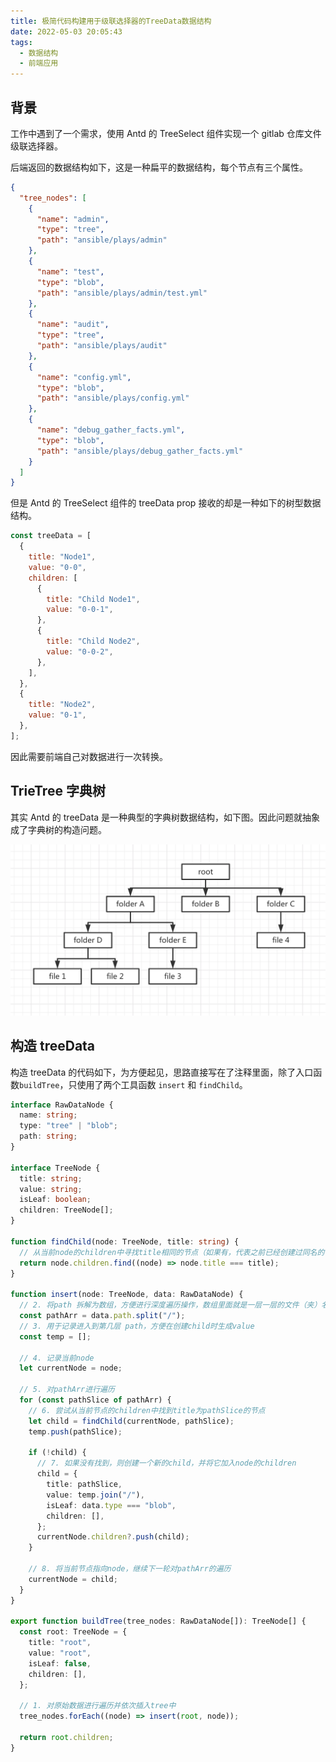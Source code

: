 ```yaml
---
title: 极简代码构建用于级联选择器的TreeData数据结构
date: 2022-05-03 20:05:43
tags:
  - 数据结构
  - 前端应用
---
```


## 背景

工作中遇到了一个需求，使用 Antd 的 TreeSelect 组件实现一个 gitlab 仓库文件级联选择器。

后端返回的数据结构如下，这是一种扁平的数据结构，每个节点有三个属性。

```json
{
  "tree_nodes": [
    {
      "name": "admin",
      "type": "tree",
      "path": "ansible/plays/admin"
    },
    {
      "name": "test",
      "type": "blob",
      "path": "ansible/plays/admin/test.yml"
    },
    {
      "name": "audit",
      "type": "tree",
      "path": "ansible/plays/audit"
    },
    {
      "name": "config.yml",
      "type": "blob",
      "path": "ansible/plays/config.yml"
    },
    {
      "name": "debug_gather_facts.yml",
      "type": "blob",
      "path": "ansible/plays/debug_gather_facts.yml"
    }
  ]
}
```

但是 Antd 的 TreeSelect 组件的 treeData prop 接收的却是一种如下的树型数据结构。

```js
const treeData = [
  {
    title: "Node1",
    value: "0-0",
    children: [
      {
        title: "Child Node1",
        value: "0-0-1",
      },
      {
        title: "Child Node2",
        value: "0-0-2",
      },
    ],
  },
  {
    title: "Node2",
    value: "0-1",
  },
];
```

因此需要前端自己对数据进行一次转换。

## TrieTree 字典树

其实 Antd 的 treeData 是一种典型的字典树数据结构，如下图。因此问题就抽象成了字典树的构造问题。

![文件夹结构](https://raw.githubusercontent.com/USTCLX/images/main/static/20220503203020.png)

## 构造 treeData

构造 treeData 的代码如下，为方便起见，思路直接写在了注释里面，除了入口函数`buildTree`，只使用了两个工具函数 `insert` 和 `findChild`。

```typescript
interface RawDataNode {
  name: string;
  type: "tree" | "blob";
  path: string;
}

interface TreeNode {
  title: string;
  value: string;
  isLeaf: boolean;
  children: TreeNode[];
}

function findChild(node: TreeNode, title: string) {
  // 从当前node的children中寻找title相同的节点（如果有，代表之前已经创建过同名的节点了）。
  return node.children.find((node) => node.title === title);
}

function insert(node: TreeNode, data: RawDataNode) {
  // 2. 将path 拆解为数组，方便进行深度遍历操作，数组里面就是一层一层的文件（夹）名称
  const pathArr = data.path.split("/");
  // 3. 用于记录进入到第几层 path，方便在创建child时生成value
  const temp = [];

  // 4. 记录当前node
  let currentNode = node;

  // 5. 对pathArr进行遍历
  for (const pathSlice of pathArr) {
    // 6. 尝试从当前节点的children中找到title为pathSlice的节点
    let child = findChild(currentNode, pathSlice);
    temp.push(pathSlice);

    if (!child) {
      // 7. 如果没有找到，则创建一个新的child，并将它加入node的children
      child = {
        title: pathSlice,
        value: temp.join("/"),
        isLeaf: data.type === "blob",
        children: [],
      };
      currentNode.children?.push(child);
    }

    // 8. 将当前节点指向node，继续下一轮对pathArr的遍历
    currentNode = child;
  }
}

export function buildTree(tree_nodes: RawDataNode[]): TreeNode[] {
  const root: TreeNode = {
    title: "root",
    value: "root",
    isLeaf: false,
    children: [],
  };

  // 1. 对原始数据进行遍历并依次插入tree中
  tree_nodes.forEach((node) => insert(root, node));

  return root.children;
}
```
